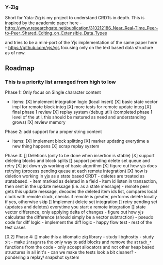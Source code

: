 ### Y-Zig

Short for Yata-Zig is my project to understand CRDTs in depth.
This is inspired by the academic paper here - https://www.researchgate.net/publication/310212186_Near_Real-Time_Peer-to-Peer_Shared_Editing_on_Extensible_Data_Types

and tries to be a mini-port of the Yjs implementation of the same paper here -
https://github.com/yjs/yjs
focusing only on the text based data structure as of now.

## Roadmap

### This is a priority list arranged from high to low
Phase 1: Only focus on Single character content
- Items:
  [X] implement integration logic (local insert)
  [X] basic state vector impl for remote block integ
  [X] more tests for remote update integ
  [X] final phase 1 review
  [X] replay system (debug util) (completed phase 1 level of the util, this should be matured as need and understanding grows)
  [X] review memory

Phase 2: add support for a proper string content
- Items:
  [X] implement block splitting
  [X] marker updating everytime a new thing happens
  [X] scrap replay system

Phase 3:
  [] Deletions (only to be done when insertion is stable)
    [X] support deleting blocks and block splits
    [] support pending delete set queue and retry
        [X] jot down yjs working of basic algorithm
        [X] figure out how yjs does retrying (process pending queue at each remote integration)
        [X] how is deletion working in yjs as a state based CRDT
            - deletes are treated as statebased.
            - item marked as deleted in a field
            - item id listen in transaction, then sent in the update message (i.e. as a state message)
            - remote peer gets this update message, decodes the deleted item ids list, compares local clock with remote clock,
              checks if remote is greater, performs delete locally if yes, otherwise skip
        [] Implement delete set integration
        [] retry pending set (updates and deletes) everytime you start a remote integration
  [] state vector difference, only applying delta of changes
    - figure out how yjs calculates the difference (should simply be a vector subtraction) 
    - pseudo code for diff logic
    - implement the diff logic
    - happy flow test
    - rest of the test cases

[0.2]
Phase 4:
  [] make this a idiomatic zig library
      - study libghostty
      - study xit
      - make `integrate` the only way to add blocks and remove the `attach_*` functions from the code
      - only accept allocators and not other heap based structures in all init's
      - can we make the tests look a bit cleaner?
      - pondering a replay/ snapshot system
